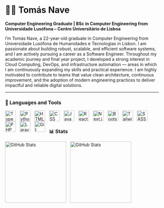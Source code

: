 # 🧑‍💻 Tomás Nave

**Computer Engineering Graduate | BSc in Computer Engineering from Universidade Lusófona – Centro Universitário de Lisboa**

I’m Tomás Nave, a 22-year-old graduate in Computer Engineering from Universidade Lusófona de Humanidades e Tecnologias in Lisbon. I am passionate about building robust, scalable, and efficient software systems, and I am actively pursuing a career as a Software Engineer. Throughout my academic journey and final year project, I developed a strong interest in Cloud Computing, DevOps, and infrastructure automation — areas in which I am continuously expanding my skills and practical experience. I am highly motivated to contribute to teams that value clean architecture, continuous improvement, and the adoption of modern engineering practices to deliver impactful and reliable digital solutions.

---

### 🧰 Languages and Tools


<img 
    align="left" 
    alt="TypeScript"
    title="TypeScript" 
    width="35px" 
    style="padding-right: 10px;" 
    src="https://cdn.jsdelivr.net/gh/devicons/devicon@latest/icons/java/java-original-wordmark.svg" 
/>
<img 
    align="left" 
    alt="Python" 
    title="Python"
    width="35px" 
    style="padding-right: 10px;" 
    src="https://cdn.jsdelivr.net/gh/devicons/devicon@latest/icons/python/python-original.svg" 
/>
<img 
    align="left" 
    alt="HTML"
    title="HTML" 
    width="35px" 
    style="padding-right: 10px;" 
    src="https://cdn.jsdelivr.net/gh/devicons/devicon@latest/icons/html5/html5-original.svg" 
/>
<img 
    align="left" 
    alt="CSS" 
    title="CSS"
    width="35px" 
    style="padding-right: 10px;" 
    src="https://cdn.jsdelivr.net/gh/devicons/devicon@latest/icons/css3/css3-original.svg" 
/>
<img 
    align="left" 
    alt="JavaScript" 
    title="JavaScript"
    width="35px" 
    style="padding-right: 10px;" 
    src="https://cdn.jsdelivr.net/gh/devicons/devicon@latest/icons/javascript/javascript-original.svg" 
/>
<img 
    align="left" 
    alt="React"
    title="React" 
    width="35px" 
    style="padding-right: 10px;" 
    src="https://cdn.jsdelivr.net/gh/devicons/devicon@latest/icons/dart/dart-original-wordmark.svg"
/>
<img 
    align="left" 
    alt="Next.js" 
    title="Next.js"
    width="35px" 
    style="padding-right: 10px;" 
    src="https://cdn.jsdelivr.net/gh/devicons/devicon@latest/icons/flutter/flutter-original.svg" 
/>
<img 
    align="left" 
    alt="Bootstrap"
    title="Bootstrap" 
    width="35px" 
    style="padding-right: 10px;" 
    src="https://cdn.jsdelivr.net/gh/devicons/devicon@latest/icons/kotlin/kotlin-original-wordmark.svg" 
/>
<img 
    align="left" 
    alt="Tailwind" 
    title="Tailwind"
    width="35px" 
    style="padding-right: 10px;" 
    src="https://cdn.jsdelivr.net/gh/devicons/devicon@latest/icons/c/c-original.svg" 
/>
<img 
    align="left" 
    alt="SASS" 
    title="SASS"
    width="35px" 
    style="padding-right: 10px;" 
    src="https://cdn.jsdelivr.net/gh/devicons/devicon@latest/icons/csharp/csharp-original.svg" 
/>
<img 
    align="left" 
    alt="PHP" 
    title="PHP"
    width="35px" 
    style="padding-right: 10px;" 
    src="https://cdn.jsdelivr.net/gh/devicons/devicon@latest/icons/docker/docker-plain.svg" 
/>
<img 
    align="left" 
    alt="Laravel" 
    title="Laravel"
    width="35px" 
    style="padding-right: 10px;" 
    src="https://cdn.jsdelivr.net/gh/devicons/devicon@latest/icons/amazonwebservices/amazonwebservices-original-wordmark.svg"
/>
<img 
    align="left" 
    alt="Git" 
    title="Git"
    width="35px" 
    style="padding-right: 10px;" 
    src="https://cdn.jsdelivr.net/gh/devicons/devicon@latest/icons/git/git-original.svg" 
/>


<br/>
<br/>

### 📊 Stats

<p>
  <img 
    align="left" 
    alt="GitHub Stats" 
    height="200" 
    style="padding-right: 10px;" 
    src="https://github-readme-stats.vercel.app/api/?username=TomasNave-a22208623&show_icons=true&title_color=1780d0&icon_color=00a8f3&text_color=9f9f9f&bg_color=151515&include_all_commits=true" 
  />


<img 
      align="left" 
      alt="GitHub Stats" 
      height="200" 
      src="https://github-readme-stats.vercel.app/api/top-langs/?username=TomasNave-a22208623&layout=compact&title_color=1780d0&icon_color=00a8f3&text_color=9f9f9f&bg_color=151515&langs_count=9" 
  />

</p>
